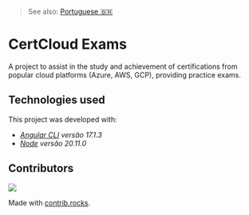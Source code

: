 > See also: [Portuguese 🇧🇷](/translations/README_PT.md)

# CertCloud Exams
A project to assist in the study and achievement of certifications from popular cloud platforms (Azure, AWS, GCP), providing practice exams.

## Technologies used

This project was developed with:
- _[Angular CLI](https://github.com/angular/angular-cli) versão 17.1.3_
- _[Node](https://nodejs.org/en) versão 20.11.0_

## Contributors
<a href="https://github.com/Salgado2004/CertCloud-Exams/graphs/contributors">
  <img src="https://contrib.rocks/image?repo=Salgado2004/CertCloud-Exams" />
</a>

Made with [contrib.rocks](https://contrib.rocks).
